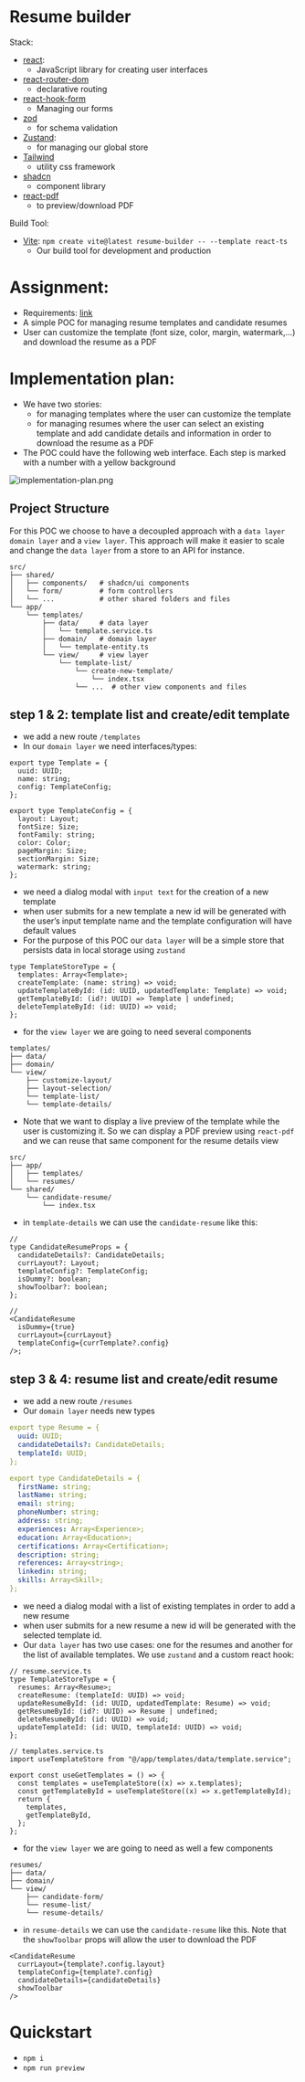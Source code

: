 # Resume builder

Stack:

- [react](https://www.npmjs.com/package/react):
  - JavaScript library for creating user interfaces
- [react-router-dom](https://www.npmjs.com/package/react-router-dom)
  - declarative routing
- [react-hook-form](https://www.npmjs.com/package/react-hook-form)
  - Managing our forms
- [zod](https://www.npmjs.com/package/zod)
  - for schema validation
- [Zustand](https://docs.pmnd.rs/zustand/getting-started/introduction):
  - for managing our global store
- [Tailwind](https://ui.shadcn.com/docs/installation/manual)
  - utility css framework
- [shadcn](https://ui.shadcn.com/)
  - component library
- [react-pdf](https://react-pdf.org/)
  - to preview/download PDF

Build Tool:

- [Vite](https://www.npmjs.com/package/vite): `npm create vite@latest resume-builder -- --template react-ts`
  - Our build tool for development and production

# Assignment:

- Requirements: [link](https://www.notion.so/Build-a-Resume-Builder-for-Recruitment-Agencies-113c1a7ce6614758bccdd31ecbcc6791?pvs=21)
- A simple POC for managing resume templates and candidate resumes
- User can customize the template (font size, color, margin, watermark,…) and download the resume as a PDF

# Implementation plan:

- We have two stories:
  - for managing templates where the user can customize the template
  - for managing resumes where the user can select an existing template and add candidate details and information in order to download the resume as a PDF
- The POC could have the following web interface. Each step is marked with a number with a yellow background

![implementation-plan.png](implementation-plan.png)

## Project Structure

For this POC we choose to have a decoupled approach with a `data layer` `domain layer` and a `view layer`. This approach will make it easier to scale and change the `data layer` from a store to an API for instance.

```
src/
├── shared/
│   ├── components/   # shadcn/ui components
│   └── form/         # form controllers
│   └── ...           # other shared folders and files
└── app/
    └── templates/
        ├── data/     # data layer
        │   └── template.service.ts
        ├── domain/   # domain layer
        │   └── template-entity.ts
        └── view/     # view layer
            └── template-list/
                └── create-new-template/
                    └── index.tsx
                └── ...  # other view components and files

```

## step 1 & 2: template list and create/edit template

- we add a new route `/templates`
- In our `domain layer` we need interfaces/types:

```tsx
export type Template = {
  uuid: UUID;
  name: string;
  config: TemplateConfig;
};

export type TemplateConfig = {
  layout: Layout;
  fontSize: Size;
  fontFamily: string;
  color: Color;
  pageMargin: Size;
  sectionMargin: Size;
  watermark: string;
};
```

- we need a dialog modal with `input text` for the creation of a new template
- when user submits for a new template a new id will be generated with the user’s input template name and the template configuration will have default values
- For the purpose of this POC our `data layer` will be a simple store that persists data in local storage using `zustand`

```tsx
type TemplateStoreType = {
  templates: Array<Template>;
  createTemplate: (name: string) => void;
  updateTemplateById: (id: UUID, updatedTemplate: Template) => void;
  getTemplateById: (id?: UUID) => Template | undefined;
  deleteTemplateById: (id: UUID) => void;
};
```

- for the `view layer` we are going to need several components

```
templates/
├── data/
├── domain/
└── view/
    ├── customize-layout/
    ├── layout-selection/
    └── template-list/
    └── template-details/
```

- Note that we want to display a live preview of the template while the user is customizing it. So we can display a PDF preview using `react-pdf` and we can reuse that same component for the resume details view

```
src/
├── app/
│   ├── templates/
│   └── resumes/
└── shared/
    └── candidate-resume/
        └── index.tsx
```

- in `template-details` we can use the `candidate-resume` like this:

```tsx
//
type CandidateResumeProps = {
  candidateDetails?: CandidateDetails;
  currLayout?: Layout;
  templateConfig?: TemplateConfig;
  isDummy?: boolean;
  showToolbar?: boolean;
};

//
<CandidateResume
  isDummy={true}
  currLayout={currLayout}
  templateConfig={currTemplate?.config}
/>;
```

## step 3 & 4: resume list and create/edit resume

- we add a new route `/resumes`
- Our `domain layer` needs new types

```yaml
export type Resume = {
  uuid: UUID;
  candidateDetails?: CandidateDetails;
  templateId: UUID;
};

export type CandidateDetails = {
  firstName: string;
  lastName: string;
  email: string;
  phoneNumber: string;
  address: string;
  experiences: Array<Experience>;
  education: Array<Education>;
  certifications: Array<Certification>;
  description: string;
  references: Array<string>;
  linkedin: string;
  skills: Array<Skill>;
};
```

- we need a dialog modal with a list of existing templates in order to add a new resume
- when user submits for a new resume a new id will be generated with the selected template id.
- Our `data layer` has two use cases: one for the resumes and another for the list of available templates. We use `zustand` and a custom react hook:

```tsx
// resume.service.ts
type TemplateStoreType = {
  resumes: Array<Resume>;
  createResume: (templateId: UUID) => void;
  updateResumeById: (id: UUID, updatedTemplate: Resume) => void;
  getResumeById: (id?: UUID) => Resume | undefined;
  deleteResumeById: (id: UUID) => void;
  updateTemplateId: (id: UUID, templateId: UUID) => void;
};

// templates.service.ts
import useTemplateStore from "@/app/templates/data/template.service";

export const useGetTemplates = () => {
  const templates = useTemplateStore((x) => x.templates);
  const getTemplateById = useTemplateStore((x) => x.getTemplateById);
  return {
    templates,
    getTemplateById,
  };
};
```

- for the `view layer` we are going to need as well a few components

```
resumes/
├── data/
├── domain/
└── view/
    ├── candidate-form/
    └── resume-list/
    └── resume-details/
```

- in `resume-details` we can use the `candidate-resume` like this. Note that the `showToolbar` props will allow the user to download the PDF

```tsx
<CandidateResume
  currLayout={template?.config.layout}
  templateConfig={template?.config}
  candidateDetails={candidateDetails}
  showToolbar
/>
```

# Quickstart

- `npm i`
- `npm run preview`

